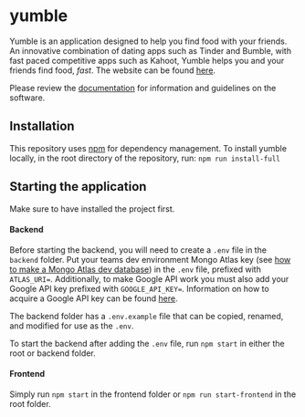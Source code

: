 # yumble

Yumble is an application designed to help you find food with your friends. An innovative combination of dating apps such as Tinder and Bumble, with fast paced competitive apps such as Kahoot, Yumble helps you and your friends find food, *fast*. The website can be found [here](https://yumble.xyz).

Please review the [documentation](https://github.com/we-are-number-1/yumble/wiki) for information and guidelines on the software.

## Installation

This repository uses [npm](https://www.npmjs.com/get-npm) for dependency management. To install yumble locally, in the root directory of the repository, run:
```npm run install-full```

## Starting the application

Make sure to have installed the project first.

#### Backend

Before starting the backend, you will need to create a `.env` file in the `backend` folder. Put your teams dev environment Mongo Atlas key (see [how to make a Mongo Atlas dev database](https://github.com/we-are-number-1/yumble/wiki/MongoDB-Atlas)) in the `.env` file, prefixed with `ATLAS_URI=`. Additionally, to make Google API work you must also add your Google API key prefixed with `GOOGLE_API_KEY=`. Information on how to acquire a Google API key can be found [here](https://github.com/we-are-number-1/yumble/wiki/Working-with-Google-Maps-JavaScript-API). 

The backend folder has a `.env.example` file that can be copied, renamed, and modified for use as the `.env`.

To start the backend after adding the `.env` file, run `npm start` in either the root or backend folder.

#### Frontend

Simply run `npm start` in the frontend folder or `npm run start-frontend` in the root folder.
